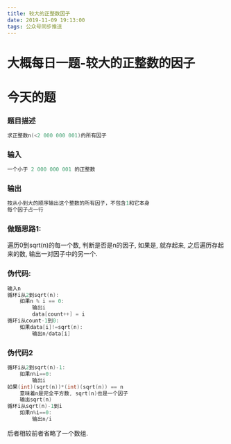 ```yaml
---
title: 较大的正整数因子
date: 2019-11-09 19:13:00
tags: 公众号同步推送
---
```

# 大概每日一题-较大的正整数的因子

# 今天的题

### 题目描述
```cpp
求正整数n(<2 000 000 001)的所有因子
```

### 输入
```cpp
一个小于 2 000 000 001 的正整数
```
### 输出
```cpp
按从小到大的顺序输出这个整数的所有因子，不包含1和它本身
每个因子占一行
```

### 做题思路1:
遍历0到sqrt(n)的每一个数, 判断是否是n的因子, 如果是, 就存起来, 之后遍历存起来的数, 输出一对因子中的另一个.

### 伪代码:

```cpp
输入n
循环i从2到sqrt(n):
    如果n % i == 0:
        输出i
        data[count++] = i
循环i从count-1到0:
    如果data[i]!=sqrt(n):
        输出n/data[i]
```

### 伪代码2
```cpp
循环i从2到sqrt(n)-1:
    如果n%i==0:
        输出i
如果(int)(sqrt(n))*(int)(sqrt(n)) == n
    意味着n是完全平方数, sqrt(n)也是一个因子
    输出sqrt(n)
循环i从sqrt(n)-1到i
    如果n%i==0:
        输出n/i
```

后者相较前者省略了一个数组.